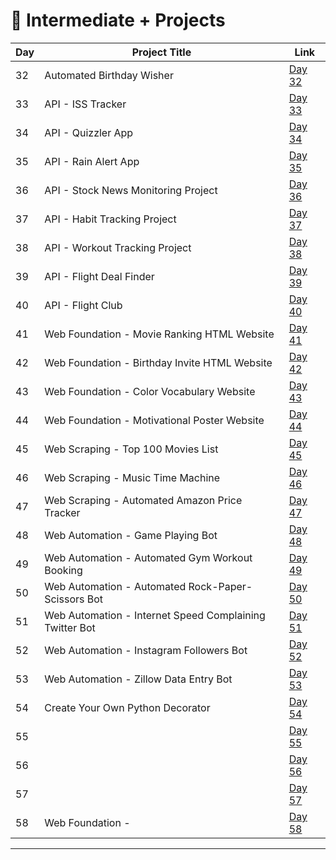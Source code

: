 # 📅 Intermediate + Projects

| Day | Project Title                                               | Link                      |
|-----|-------------------------------------------------------------|---------------------------|
| 32  | Automated Birthday Wisher                                   | [Day 32](d32/README.md)   |
| 33  | API - ISS Tracker                                           | [Day 33](d33/README.md)   |
| 34  | API - Quizzler App                                          | [Day 34](d34/README.md)   |
| 35  | API - Rain Alert App                                        | [Day 35](d35/README.md)   |
| 36  | API - Stock News Monitoring Project                         | [Day 36](d36/README.md)   |
| 37  | API - Habit Tracking Project                                | [Day 37](d37/README.md)   |
| 38  | API - Workout Tracking Project                              | [Day 38](d38/README.md)   |
| 39  | API - Flight Deal Finder                                    | [Day 39](d39/README.md)   |
| 40  | API - Flight Club                                           | [Day 40](d40/README.md)   |
| 41  | Web Foundation - Movie Ranking HTML Website                 | [Day 41](d41/README.md)   |
| 42  | Web Foundation - Birthday Invite HTML Website               | [Day 42](d42/README.md)   |
| 43  | Web Foundation - Color Vocabulary Website                   | [Day 43](d43/README.md)   |
| 44  | Web Foundation - Motivational Poster Website                | [Day 44](d44/README.md)   |
| 45  | Web Scraping - Top 100 Movies List                          | [Day 45](d45/README.md)   |
| 46  | Web Scraping - Music Time Machine                           | [Day 46](d46/README.md)   |
| 47  | Web Scraping - Automated Amazon Price Tracker               | [Day 47](d47/README.md)   |
| 48  | Web Automation - Game Playing Bot                           | [Day 48](d48/README.md)   |
| 49  | Web Automation - Automated Gym Workout Booking              | [Day 49](d49/README.md)   |
| 50  | Web Automation - Automated Rock-Paper-Scissors Bot          | [Day 50](d50/README.md)   |
| 51  | Web Automation - Internet Speed Complaining Twitter Bot     | [Day 51](d51/README.md)   |
| 52  | Web Automation - Instagram Followers Bot                    | [Day 52](d52/README.md)   |
| 53  | Web Automation - Zillow Data Entry Bot                      | [Day 53](d53/README.md)   |
| 54  | Create Your Own Python Decorator                            | [Day 54](d54/README.md)   |
| 55  |                  | [Day 55](d55/README.md)   |
| 56  |                  | [Day 56](d56/README.md)   |
| 57  |                  | [Day 57](d57/README.md)   |
| 58  | Web Foundation - | [Day 58](d58/README.md)   |           


---